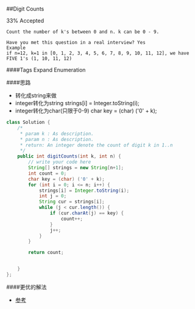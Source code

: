 ##Digit Counts

33% Accepted

	Count the number of k's between 0 and n. k can be 0 - 9.

	Have you met this question in a real interview? Yes
	Example
	if n=12, k=1 in [0, 1, 2, 3, 4, 5, 6, 7, 8, 9, 10, 11, 12], we have FIVE 1's (1, 10, 11, 12)

####Tags Expand
Enumeration


####思路
- 转化成string来做
- integer转化为string strings[i] = Integer.toString(i);
- integer转化为char(只限于0-9) char key = (char) ('0' + k);

```java
class Solution {
    /*
     * param k : As description.
     * param n : As description.
     * return: An integer denote the count of digit k in 1..n
     */
    public int digitCounts(int k, int n) {
        // write your code here
        String[] strings = new String[n+1];
        int count = 0;
        char key = (char) ('0' + k);
        for (int i = 0; i <= n; i++) {
            strings[i] = Integer.toString(i);
            int j = 0;
            String cur = strings[i];
            while (j < cur.length()) {
                if (cur.charAt(j) == key) {
                    count++;
                }
                j++;
            }
        }

        return count;


    }
};


```

####更优的解法
- [参考](http://www.hawstein.com/posts/20.4.html)
